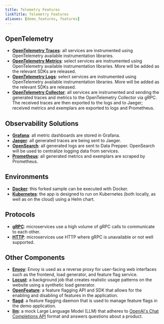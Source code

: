 ```yaml
---
title: Telemetry Features
linkTitle: Telemetry Features
aliases: [demo_features, features]
---
```


## OpenTelemetry

- **[OpenTelemetry Traces](/docs/concepts/signals/traces/)**: all services are
  instrumented using OpenTelemetry available instrumentation libraries.
- **[OpenTelemetry Metrics](/docs/concepts/signals/metrics/)**: select services
  are instrumented using OpenTelemetry available instrumentation libraries. More
  will be added as the relevant SDKs are released.
- **[OpenTelemetry Logs](/docs/concepts/signals/logs/)**: select services are
  instrumented using OpenTelemetry available instrumentation libraries. More
  will be added as the relevant SDKs are released.
- **[OpenTelemetry Collector](/docs/collector/)**: all services are instrumented
  and sending the generated traces and metrics to the OpenTelemetry Collector
  via gRPC. The received traces are then exported to the logs and to Jaeger;
  received metrics and exemplars are exported to logs and Prometheus.

## Observability Solutions

- **[Grafana](https://grafana.com/)**: all metric dashboards are stored in
  Grafana.
- **[Jaeger](https://www.jaegertracing.io/)**: all generated traces are being
  sent to Jaeger.
- **[OpenSearch](https://opensearch.org/)**: all generated logs are sent to Data
  Prepper. OpenSearch will be used to centralize logging data from services.
- **[Prometheus](https://prometheus.io/)**: all generated metrics and exemplars
  are scraped by Prometheus.

## Environments

- **[Docker](https://docs.docker.com)**: this forked sample can be executed with
  Docker.
- **[Kubernetes](https://kubernetes.io/)**: the app is designed to run on
  Kubernetes (both locally, as well as on the cloud) using a Helm chart.

## Protocols

- **[gRPC](https://grpc.io/)**: microservices use a high volume of gRPC calls to
  communicate to each other.
- **[HTTP](https://www.rfc-editor.org/rfc/rfc9110.html)**: microservices use
  HTTP where gRPC is unavailable or not well supported.

## Other Components

- **[Envoy](https://www.envoyproxy.io/)**: Envoy is used as a reverse proxy for
  user-facing web interfaces such as the frontend, load generator, and feature
  flag service.
- **[Locust](https://locust.io)**: a background job that creates realistic usage
  patterns on the website using a synthetic load generator.
- **[OpenFeature](https://openfeature.dev)**: a feature flagging API and SDK
  that allows for the enabling and disabling of features in the application.
- **[flagd](https://flagd.dev)**: a feature flagging daemon that is used to
  manage feature flags in the demo application.
- **[llm](https://github.com/open-telemetry/opentelemetry-demo/blob/main/src/llm/)**:
  a mock Large Language Model (LLM) that adheres to [OpenAI's Chat Completions API](https://platform.openai.com/docs/api-reference/chat/create)
 format and answers questions about a product.
